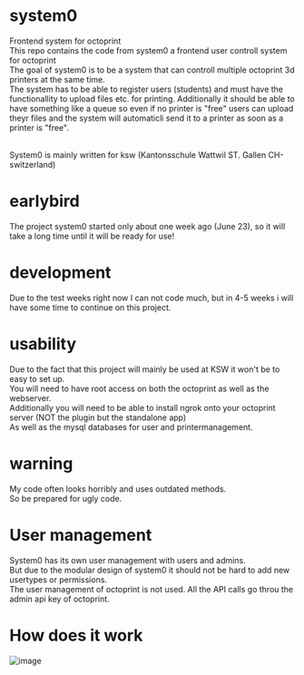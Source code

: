 # system0
Frontend system for octoprint<br>
This repo contains the code from system0 a frontend user controll system for octoprint<br>
The goal of system0 is to be a system that can controll multiple octoprint 3d printers at the same time.<br>
The system has to be able to register users (students) and must have the functionallity to upload files etc. for printing.
Additionally it should be able to have something like a queue so even if no printer is "free" users can upload theyr files and the system will automaticli send it to a printer as soon as a printer is "free".

<br>
System0 is mainly written for ksw (Kantonsschule Wattwil ST. Gallen CH-switzerland)

# earlybird
The project system0 started only about one week ago (June 23), so it will take a long time until it will be ready for use!

# development
Due to the test weeks right now I can not code much, but in 4-5 weeks i will have some time to continue on this project. 

# usability
Due to the fact that this project will mainly be used at KSW it won't be to easy to set up.<br>
You will need to have root access on both the octoprint as well as the webserver.<br>
Additionally you will need to be able to install ngrok onto your octoprint server (NOT the plugin but the standalone app)<br>
As well as the mysql databases for user and printermanagement.

# warning
My code often looks horribly and uses outdated methods.<br>
So be prepared for ugly code.

# User management
System0 has its own user management with users and admins.<br>
But due to the modular design of system0 it should not be hard to add new usertypes or permissions.<br>
The user management of octoprint is not used. All the API calls go throu the admin api key of octoprint.<br>

# How does it work
![image](https://github.com/jakani24/system0/assets/89935073/2a0be6d8-3f16-40ec-8317-873ceecc0ec5)

